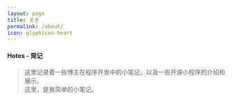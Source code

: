 ```yaml
---
layout: page
title: 关于
permalink: /about/
icon: glyphicon-heart
---
```

#### Hotes - 简记
> 这里记录着一些博主在程序开发中的小笔记，以及一些开源小程序的介绍和展示。    
> 这里，是我简单的小笔记。

